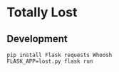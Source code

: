 # Totally Lost

## Development

```
pip install Flask requests Whoosh
FLASK_APP=lost.py flask run
```
